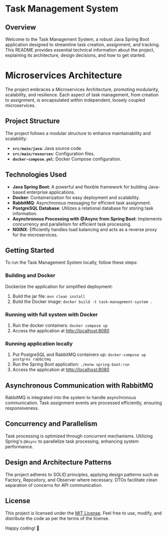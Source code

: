 # Task Management System

## Overview

Welcome to the Task Management System, a robust Java Spring Boot application designed to streamline task creation, assignment, and tracking. This README provides essential technical information about the project, explaining its architecture, design decisions, and how to get started.

# Microservices Architecture

The project embraces a Microservices Architecture, promoting modularity, scalability, and resilience. Each aspect of task management, from creation to assignment, is encapsulated within independent, loosely coupled microservices.

## Project Structure

The project follows a modular structure to enhance maintainability and scalability:

- **`src/main/java`**: Java source code.
- **`src/main/resources`**: Configuration files.
- **`docker-compose.yml`**: Docker Compose configuration.


## Technologies Used

- **Java Spring Boot**: A powerful and flexible framework for building Java-based enterprise applications.
- **Docker**: Containerization for easy deployment and scalability.
- **RabbitMQ**: Asynchronous messaging for efficient task assignment.
- **PostgreSQL Database**: Utilizes a relational database for storing task information.
- **Asynchronous Processing with @Async from Spring Boot**: Implements concurrency and parallelism for efficient task processing.
- **NGINX**: Efficiently handles load balancing and acts as a reverse proxy for the microservices.


## Getting Started

To run the Task Management System locally, follow these steps:

### Building and Docker

Dockerize the application for simplified deployment:

1. Build the jar file: `mvn clean install`
2. Build the Docker image: `docker build -t task-management-system .`

### Running with full system with Docker

1. Run the docker containers: `docker compose up`
2. Access the application at [http://localhost:8080](http://localhost:8080)

### Running application locally

1. Put PostgreSQL and RabbitMQ containers up: `docker-compose up postgres rabbitmq` 
2. Run the Spring Boot application: `./mvnw spring-boot:run`
3. Access the application at [http://localhost:8080](http://localhost:8080)

## Asynchronous Communication with RabbitMQ

RabbitMQ is integrated into the system to handle asynchronous communication. Task assignment events are processed efficiently, ensuring responsiveness.

## Concurrency and Parallelism

Task processing is optimized through concurrent mechanisms. Utilizing Spring's `@Async` to parallelize task processing, enhancing system performance.

## Design and Architecture Patterns

The project adheres to SOLID principles, applying design patterns such as Factory, Repository, and Observer where necessary. DTOs facilitate clean separation of concerns for API communication.


## License

This project is licensed under the [MIT License](LICENSE.md). Feel free to use, modify, and distribute the code as per the terms of the license.

Happy coding! 🚀
